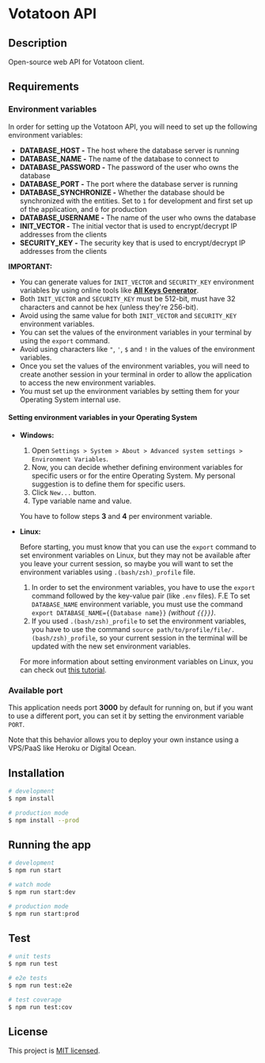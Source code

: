 # Votatoon API

<!--[circleci-image]: https://img.shields.io/circleci/build/github/nestjs/nest/master?token=abc123def456
[circleci-url]: https://circleci.com/gh/nestjs/nest

  <p align="center">A progressive <a href="http://nodejs.org" target="_blank">Node.js</a> framework for building efficient and scalable server-side applications.</p>
    <p align="center">
<a href="https://www.npmjs.com/~nestjscore" target="_blank"><img src="https://img.shields.io/npm/v/@nestjs/core.svg" alt="NPM Version" /></a>
<a href="https://www.npmjs.com/~nestjscore" target="_blank"><img src="https://img.shields.io/npm/l/@nestjs/core.svg" alt="Package License" /></a>
<a href="https://www.npmjs.com/~nestjscore" target="_blank"><img src="https://img.shields.io/npm/dm/@nestjs/common.svg" alt="NPM Downloads" /></a>
<a href="https://circleci.com/gh/nestjs/nest" target="_blank"><img src="https://img.shields.io/circleci/build/github/nestjs/nest/master" alt="CircleCI" /></a>
<a href="https://coveralls.io/github/nestjs/nest?branch=master" target="_blank"><img src="https://coveralls.io/repos/github/nestjs/nest/badge.svg?branch=master#9" alt="Coverage" /></a>
<a href="https://discord.gg/G7Qnnhy" target="_blank"><img src="https://img.shields.io/badge/discord-online-brightgreen.svg" alt="Discord"/></a>
<a href="https://opencollective.com/nest#backer" target="_blank"><img src="https://opencollective.com/nest/backers/badge.svg" alt="Backers on Open Collective" /></a>
<a href="https://opencollective.com/nest#sponsor" target="_blank"><img src="https://opencollective.com/nest/sponsors/badge.svg" alt="Sponsors on Open Collective" /></a>
  <a href="https://paypal.me/kamilmysliwiec" target="_blank"><img src="https://img.shields.io/badge/Donate-PayPal-ff3f59.svg"/></a>
    <a href="https://opencollective.com/nest#sponsor"  target="_blank"><img src="https://img.shields.io/badge/Support%20us-Open%20Collective-41B883.svg" alt="Support us"></a>
  <a href="https://twitter.com/nestframework" target="_blank"><img src="https://img.shields.io/twitter/follow/nestframework.svg?style=social&label=Follow"></a>
</p>
  <!--[![Backers on Open Collective](https://opencollective.com/nest/backers/badge.svg)](https://opencollective.com/nest#backer)
  [![Sponsors on Open Collective](https://opencollective.com/nest/sponsors/badge.svg)](https://opencollective.com/nest#sponsor)-->

## Description

Open-source web API for Votatoon client.

## Requirements

### Environment variables

In order for setting up the Votatoon API, you will need to set up the following environment variables:

- **DATABASE_HOST -** The host where the database server is running
- **DATABASE_NAME -** The name of the database to connect to
- **DATABASE_PASSWORD -** The password of the user who owns the database
- **DATABASE_PORT -** The port where the database server is running
- **DATABASE_SYNCHRONIZE -** Whether the database should be synchronized with the entities. Set to `1` for development and first set up of the application, and `0` for production
- **DATABASE_USERNAME -** The name of the user who owns the database
- **INIT_VECTOR -** The initial vector that is used to encrypt/decrypt IP addresses from the clients
- **SECURITY_KEY -** The security key that is used to encrypt/decrypt IP addresses from the clients

**IMPORTANT:**

- You can generate values for `INIT_VECTOR` and `SECURITY_KEY` environment variables by using online tools like **[All Keys Generator](https://www.allkeysgenerator.com/Random/Security-Encryption-Key-Generator.aspx)**.
- Both `INIT_VECTOR` and `SECURITY_KEY` must be 512-bit, must have 32 characters and cannot be hex (unless they're 256-bit).
- Avoid using the same value for both `INIT_VECTOR` and `SECURITY_KEY` environment variables.
- You can set the values of the environment variables in your terminal by using the `export` command.
- Avoid using characters like `"`, `'`, `$` and `!` in the values of the environment variables.
- Once you set the values of the environment variables, you will need to create another session in your terminal in order to allow the application to access the new environment variables.
- You must set up the environment variables by setting them for your Operating System internal use.

#### Setting environment variables in your Operating System

- **Windows:**

  1. Open `Settings > System > About > Advanced system settings > Environment Variables`.
  2. Now, you can decide whether defining environment variables for specific users or for the entire Operating System. My personal suggestion is to define them for specific users.
  3. Click `New...` button.
  4. Type variable name and value.

  You have to follow steps **3** and **4** per environment variable.

- **Linux:**

  Before starting, you must know that you can use the `export` command to set environment variables on Linux, but they may not be available after you leave your current session, so maybe you will want to set the environment variables using `.(bash/zsh)_profile` file.

  1. In order to set the environment variables, you have to use the `export` command followed by the key-value pair (like `.env` files). F.E To set `DATABASE_NAME` environment variable, you must use the command `export DATABASE_NAME={{Database name}}` _(without `{{}}`)_.
  2. If you used `.(bash/zsh)_profile` to set the environment variables, you have to use the command `source path/to/profile/file/.(bash/zsh)_profile`, so your current session in the terminal will be updated with the new set environment variables.

  For more information about setting environment variables on Linux, you can check out [this tutorial](https://www.serverlab.ca/tutorials/linux/administration-linux/how-to-set-environment-variables-in-linux/).

### Available port

This application needs port **3000** by default for running on, but if you want to use a different port, you can set it by setting the environment variable `PORT`.

Note that this behavior allows you to deploy your own instance using a VPS/PaaS like Heroku or Digital Ocean.

## Installation

```bash
# development
$ npm install

# production mode
$ npm install --prod
```

## Running the app

```bash
# development
$ npm run start

# watch mode
$ npm run start:dev

# production mode
$ npm run start:prod
```

## Test

```bash
# unit tests
$ npm run test

# e2e tests
$ npm run test:e2e

# test coverage
$ npm run test:cov
```

## License

This project is [MIT licensed](LICENSE).

